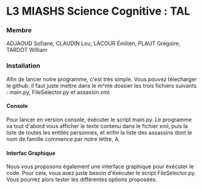 # L3 MIASHS Science Cognitive : TAL
### Membre
ADJAOUD Sofiane, CLAUDIN Lou, LACOUR Émilien, PLAUT Grégoire, TARDOT William

### Installation
Afin de lancer notre programme, c'est très simple. Vous pouvez télecharger le github. Il faut juste mettre dans le m^me dossier les trois fichiers suivants : main.py, FileSelector.py et assassin.xml.

#### Console
Pour lancer en version console, éxécuter le script main.py. Le programme va tout d'abord vous afficher le texte contenu dans le fichier xml, puis la liste de toutes les entités personnes, et enfin la liste des assassins dont le nom de famille commence par notre lettre, A.

#### Interfac Graphique
Nous vous proposons également une interface graphique pour éxécuter le code. Pour cela, vous avez juste besoin d'éxécuter le script FileSelector.py. Vous pourrez alors tester les différentes options proposées.
